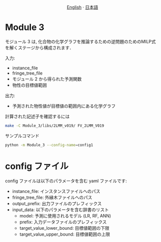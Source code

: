<p align="center">
  <a href="/multimodel/src/Module_3/README.md">English</a>
  ·
  <a href="/multimodel/src/Module_3/README_jp.md">日本語</a>
</p>

# Module 3
モジュール 3 は, 化合物の化学グラフを推論するための逆問題のためのMILP式を解くステージから構成されます．

入力:
- instance_file
- fringe_tree_file
- モジュール 2 から得られた予測関数
- 物性の目標値範囲

出力:
- 予測された物性値が目標値の範囲内にある化学グラフ

計算された記述子を確認するには
```bash
make -C Module_3/libs/2LMM_v019/ FV_2LMM_V019
```

サンプルコマンド
```bash
python -m Module_3 --config-name=config1
```

# config ファイル
config ファイルは以下のパラメータを含む yaml ファイルです:
- instance_file: インスタンスファイルへのパス
- fringe_tree_file: 外縁木ファイルへのパス
- output_prefix: 出力ファイルのプレフィックス
- input_data: 以下のパラメータを含む辞書のリスト
  - model: 予測に使用されるモデル (LR, RF, ANN)
  - prefix: 入力データファイルのプレフィックス
  - target_value_lower_bound: 目標値範囲の下限
  - target_value_upper_bound: 目標値範囲の上限
